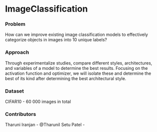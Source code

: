 # ImageClassification

### Problem
How can we improve existing image classification models to effectively categorize objects in images into 10 unique labels?

### Approach
Through experimentalize studies, compare different styles, architectures, and variables of a model to determine the best results. Focusing on the activation function and optimizer, we will isolate these and determine the best of its kind after determining the best architectural style.

### Dataset
CIFAR10 - 60 000 images in total

### Contributors
Tharuni Iranjan - @TharuniI
Setu Patel - 
